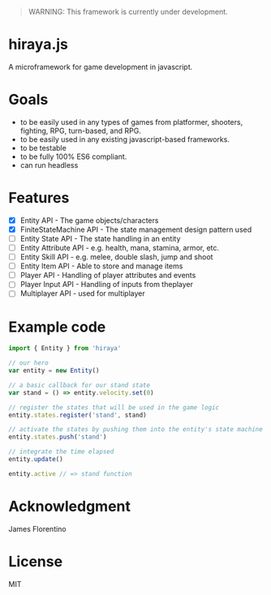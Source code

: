 > WARNING: This framework is currently under development.

hiraya.js
=========

A microframework for game development in javascript.

Goals
=====

- to be easily used in any types of games from platformer, shooters, fighting, RPG, turn-based, and RPG.
- to be easily used in any existing javascript-based frameworks.
- to be testable
- to be fully 100% ES6 compliant.
- can run headless 

Features
========

- [x] Entity API - The game objects/characters
- [x] FiniteStateMachine API - The state management design pattern used
- [ ] Entity State API - The state handling in an entity
- [ ] Entity Attribute API - e.g. health, mana, stamina, armor, etc.
- [ ] Entity Skill API - e.g. melee, double slash, jump and shoot
- [ ] Entity Item API - Able to store and manage items
- [ ] Player API - Handling of player attributes and events
- [ ] Player Input API - Handling of inputs from theplayer
- [ ] Multiplayer API - used for multiplayer

Example code
============

```javascript
import { Entity } from 'hiraya'

// our hero
var entity = new Entity()

// a basic callback for our stand state
var stand = () => entity.velocity.set(0)

// register the states that will be used in the game logic
entity.states.register('stand', stand)

// activate the states by pushing them into the entity's state machine
entity.states.push('stand')

// integrate the time elapsed
entity.update()

entity.active // => stand function
```

Acknowledgment
==============

James Florentino

License
=======

MIT
